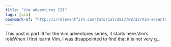 ```yaml
---
title: "Vim adventures III"
tags: [vim]
bookmark-of: "http://irrelevantfish.com/tutorial/2017/08/22/Vim-adventures-III"
---
```

This post is part III for the Vim adventures series, it starts here.Vim’s roleWhen I first learnt Vim, I was disappointed to find that it is not very g...
